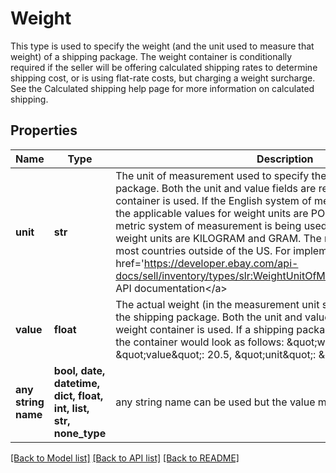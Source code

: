 # Weight

This type is used to specify the weight (and the unit used to measure that weight) of a shipping package. The weight container is conditionally required if the seller will be offering calculated shipping rates to determine shipping cost, or is using flat-rate costs, but charging a weight surcharge. See the Calculated shipping help page for more information on calculated shipping.

## Properties
Name | Type | Description | Notes
------------ | ------------- | ------------- | -------------
**unit** | **str** | The unit of measurement used to specify the weight of a shipping package. Both the unit and value fields are required if the weight container is used. If the English system of measurement is being used, the applicable values for weight units are POUND and OUNCE. If the metric system of measurement is being used, the applicable values for weight units are KILOGRAM and GRAM. The metric system is used by most countries outside of the US. For implementation help, refer to &lt;a href&#x3D;&#39;https://developer.ebay.com/api-docs/sell/inventory/types/slr:WeightUnitOfMeasureEnum&#39;&gt;eBay API documentation&lt;/a&gt; | [optional] 
**value** | **float** | The actual weight (in the measurement unit specified in the unit field) of the shipping package. Both the unit and value fields are required if the weight container is used. If a shipping package weighed 20.5 ounces, the container would look as follows: &amp;quot;weight&amp;quot;: {  &amp;quot;value&amp;quot;: 20.5,  &amp;quot;unit&amp;quot;: &amp;quot;OUNCE&amp;quot;  } | [optional] 
**any string name** | **bool, date, datetime, dict, float, int, list, str, none_type** | any string name can be used but the value must be the correct type | [optional]

[[Back to Model list]](../README.md#documentation-for-models) [[Back to API list]](../README.md#documentation-for-api-endpoints) [[Back to README]](../README.md)


